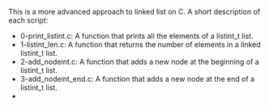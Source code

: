 This is a more advanced approach to linked list on C. A short description of each script:
+ 0-print_listint.c: A function that prints all the elements of a listint_t list.
+ 1-listint_len.c: A function that returns the number of elements in a linked listint_t list.
+ 2-add_nodeint.c: A function that adds a new node at the beginning of a listint_t list.
+ 3-add_nodeint_end.c: A function that adds a new node at the end of a listint_t list.
+
